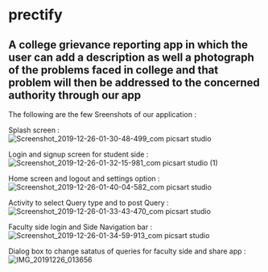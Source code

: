# prectify
## A college grievance reporting app in which the user can add a description as well a photograph of the problems faced in college and that problem will then be addressed to the concerned authority through our app

The following are the few Sreenshots of our application :

Splash screen : 
![Screenshot_2019-12-26-01-30-48-499_com picsart studio](https://user-images.githubusercontent.com/58221273/71450121-60694e80-2781-11ea-91c9-580286232a2e.png)

Login and signup screen for student side : 
![Screenshot_2019-12-26-01-32-15-981_com picsart studio (1)](https://user-images.githubusercontent.com/58221273/71450219-8263d080-2783-11ea-929e-b15e3abab77f.png)

Home screen and logout and settings option : 
![Screenshot_2019-12-26-01-40-04-582_com picsart studio](https://user-images.githubusercontent.com/58221273/71450120-60694e80-2781-11ea-86c5-efbbefc25c8e.png)

Activity to select Query type and to post Query : 
![Screenshot_2019-12-26-01-33-43-470_com picsart studio](https://user-images.githubusercontent.com/58221273/71450122-6101e500-2781-11ea-9c40-a6c7f0094894.png)

Faculty side login and Side Navigation bar : 
![Screenshot_2019-12-26-01-34-59-913_com picsart studio](https://user-images.githubusercontent.com/58221273/71450118-60694e80-2781-11ea-9e3f-7a0da7c6f7c7.png)

Dialog box to change satatus of queries for faculty side and share app : 
![IMG_20191226_013656](https://user-images.githubusercontent.com/58221273/71450119-60694e80-2781-11ea-9cb3-50c9fb331d77.jpg)

